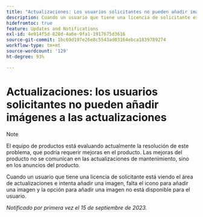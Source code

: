 ```yaml
---
title: "Actualizaciones: Los usuarios solicitantes no pueden añadir imágenes a las actualizaciones"
description: Cuando un usuario que tiene una licencia de solicitante está viendo el área de actualizaciones e intenta añadir una imagen, falta el icono para añadir una imagen y la opción para añadir una imagen no está disponible para el usuario.
hidefromtoc: true
feature: Updates and Notifications
exl-id: 4e914f5d-828d-4a6e-9fa1-1917675d3616
source-git-commit: 1bc69d197e26e8c5543ad03164ebca1839789274
workflow-type: tm+mt
source-wordcount: '129'
ht-degree: 93%

---
```


# Actualizaciones: los usuarios solicitantes no pueden añadir imágenes a las actualizaciones

>[!NOTE]
>
>El equipo de productos está evaluando actualmente la resolución de este problema, que podría requerir mejoras en el producto. Las mejoras del producto no se comunican en las actualizaciones de mantenimiento, sino en los anuncios del producto.

Cuando un usuario que tiene una licencia de solicitante está viendo el área de actualizaciones e intenta añadir una imagen, falta el icono para añadir una imagen y la opción para añadir una imagen no está disponible para el usuario.

_Notificado por primera vez el 15 de septiembre de 2023._
